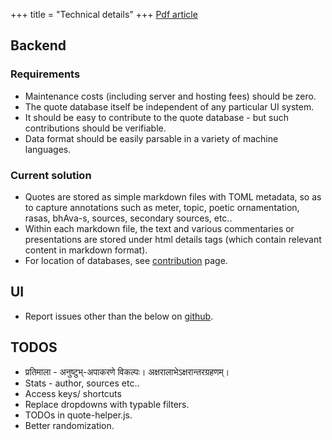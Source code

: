 +++
title = "Technical details"
+++
[Pdf article](/articles/intro2022/subhAShita-db-deduplication.pdf)

## Backend
### Requirements
- Maintenance costs (including server and hosting fees) should be zero.
- The quote database itself be independent of any particular UI system.
- It should be easy to contribute to the quote database - but such contributions should be verifiable.
- Data format should be easily parsable in a variety of machine languages.

### Current solution
- Quotes are stored as simple markdown files with TOML metadata, so as to capture annotations such as meter, topic, poetic ornamentation, rasas, bhAva-s, sources, secondary sources, etc..
- Within each markdown file, the text and various commentaries or presentations are stored under html details tags (which contain relevant content in markdown format).
- For location of databases, see [contribution](../contribution) page.

## UI
- Report issues other than the below on [github](https://github.com/subhAShita/subhAShita.github.io/issues/new). 

## TODOS
- प्रतिमाला - अनुष्टुभ्-अपाकरणे विकल्पः। अक्षरालाभेऽक्षरान्तरग्रहणम्। 
- Stats - author, sources etc..
- Access keys/ shortcuts
- Replace dropdowns with typable filters.
- TODOs in quote-helper.js.
- Better randomization.